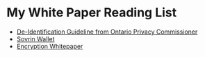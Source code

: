 # My White Paper Reading List

* [De-Identification Guideline from Ontario Privacy Commissioner](https://www.ipc.on.ca/wp-content/uploads/2016/08/Deidentification-Guidelines-for-Structured-Data.pdf)
* [Sovrin Wallet](http://www.windley.com/archives/2018/03/building_your_business_on_sovrin_domain-specific_trust_frameworks.shtml)
* [Encryption Whitepaper](https://citizenlab.ca/wp-content/uploads/2018/05/Shining-A-Light-Encryption-CitLab-CIPPIC.pdf)
